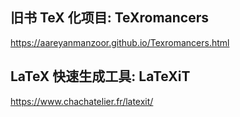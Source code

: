 ## 旧书 TeX 化项目: TeXromancers

https://aareyanmanzoor.github.io/Texromancers.html

## LaTeX 快速生成工具: LaTeXiT

https://www.chachatelier.fr/latexit/
